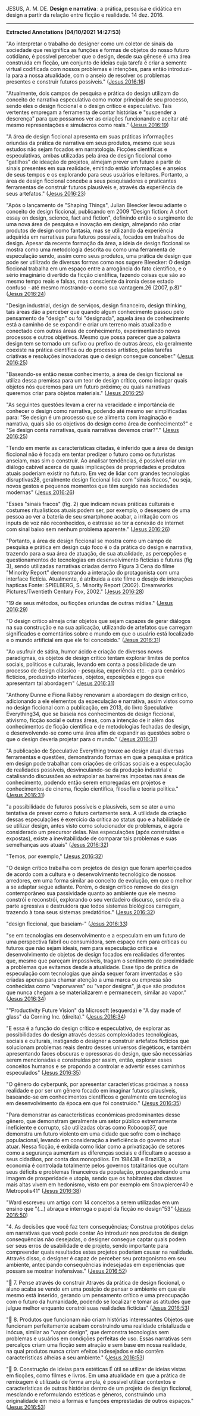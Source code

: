 JESUS, A. M. DE. **Design e narrativa** : a prática, pesquisa e didática em design a partir da relação entre ficção e realidade. 14 dez. 2016.

----
**Extracted Annotations (04/10/2021 14:27:53)**

"Ao interpretar o trabalho do designer como um coletor de sinais da sociedade que resignifica as funções e formas de objetos do nosso futuro cotidiano, é possível perceber que o design, desde sua gênese é uma área construída em ficção, um conjunto de ideias cuja tarefa é criar a semente virtual codificada com nossos problemas e intenções, para então introduzi-la para a nossa atualidade, com o anseio de resolver os problemas presentes e construir futuros possíveis." ([Jesus 2016:16](zotero://open-pdf/groups/4374086/items/VZ7UH2FW?page=16))

"Atualmente, dois campos de pesquisa e prática do design utilizam do conceito de narrativa especulativa como motor principal de seu processo, sendo eles o design ficcional e o design crítico e especulativo. Tais vertentes empregam a ferramenta de contar histórias e "suspender a descrença" para que possamos ver as criações funcionando e aceitar até mesmo representações e simulacros como reais." ([Jesus 2016:19](zotero://open-pdf/groups/4374086/items/VZ7UH2FW?page=19))

"A área de design ficcional apresenta em suas práticas informações oriundas da prática de narrativa em seus produtos, mesmo que seus estudos não sejam focados em narratologia. Ficções científicas e especulativas, ambas utilizadas pela área de design ficcional como "gatilhos" de ideação de projetos, almejam prever um futuro a partir de sinais presentes em sua realidade, emitindo então informações e anseios de seus tempos e os explorando para seus usuários e leitores. Portanto, a área de design ficcional concebe a seus pesquisadores e praticantes ferramentas de construir futuros plausíveis e, através da experiência de seus artefatos." ([Jesus 2016:23](zotero://open-pdf/groups/4374086/items/VZ7UH2FW?page=23))

"Após o lançamento de "Shaping Things", Julian Bleecker levou adiante o conceito de design ficcional, publicando em 2009 "Design fiction: A short essay on design, science, fact and fiction", definindo então o surgimento de uma nova área de pesquisa e inovação em design, almejando não criar produtos de design como fantasia, mas se utilizando da experiência adquirida em narrativas para futuros possíveis, focados em trabalhos de design. Apesar da recente formação da área, a ideia de design ficcional se mostra como uma metodologia descrita ou como uma ferramenta de especulação sendo, assim como seus produtos, uma prática de design que pode ser utilizado de diversas formas como nos sugere Bleecker: O design ficcional trabalha em um espaço entre a arrogância do fato científico, e o sério imaginário divertido da ficção científica, fazendo coisas que são ao mesmo tempo reais e falsas, mas consciente da ironia desse estado confuso - até mesmo mostrando-o como sua vantagem.26 (2007, p.8)" ([Jesus 2016:24](zotero://open-pdf/groups/4374086/items/VZ7UH2FW?page=24))

"Design industrial, design de serviços, design financeiro, design thinking, tais áreas dão a perceber que quando algum conhecimento passou pelo pensamento de "design" ou foi "designada", aquela área de conhecimento está a caminho de se expandir e criar um terreno mais atualizado e conectado com outras áreas de conhecimento, experimentando novos processos e outros objetivos. Mesmo que possa parecer que a palavra design tem se tornado um sufixo ou prefixo de outras áreas, ela geralmente coexiste na prática científica ou do processo artístico, pelas tarefas criativas e resoluções inovadoras que o design consegue conceber." ([Jesus 2016:25](zotero://open-pdf/groups/4374086/items/VZ7UH2FW?page=25))

"Baseando-se então nesse conhecimento, a área de design ficcional se utiliza dessa premissa para um teor de design crítico, como indagar quais objetos nós queremos para um futuro próximo; ou quais narrativas queremos criar para objetos materiais." ([Jesus 2016:25](zotero://open-pdf/groups/4374086/items/VZ7UH2FW?page=25))

"As seguintes questões levam a crer na veracidade e importância de conhecer o design como narrativa, podendo até mesmo ser simplificadas para: "Se design é um processo que se alimenta com imaginação e narrativa, quais são os objetivos do design como área de conhecimento?" e "Se design conta narrativas, quais narrativas devemos criar?"." ([Jesus 2016:25](zotero://open-pdf/groups/4374086/items/VZ7UH2FW?page=25))

"Tendo em mente as características citadas, é inferido que a área de design ficcional não é focada em tentar predizer o futuro como os futuristas anseiam, mas sim o construir. Ao analisar tendências, é possível criar um diálogo cabível acerca de quais implicações de propriedades e produtos atuais poderiam existir no futuro. Em vez de lidar com grandes tecnologias disruptivas28, geralmente design ficcional lida com "sinais fracos," ou seja, novos gestos e pequenos momentos que têm surgido nas sociedades modernas" ([Jesus 2016:26](zotero://open-pdf/groups/4374086/items/VZ7UH2FW?page=26))

"Esses "sinais fracos" (fig. 2) que indicam novas práticas culturais e costumes ritualísticos atuais podem ser, por exemplo, o desespero de uma pessoa ao ver a bateria de seu smartphone acabar, a irritação com os inputs de voz não reconhecidos, o estresse ao ter a conexão de internet com sinal baixo sem nenhum problema aparente." ([Jesus 2016:26](zotero://open-pdf/groups/4374086/items/VZ7UH2FW?page=26))

"Portanto, a área de design ficcional se mostra como um campo de pesquisa e prática em design cujo foco é o da prática do design e narrativa, trazendo para a sua área de atuação, de sua atualidade, as percepções e questionamentos de tecnologias em desenvolvimento fictícias e futuras (fig 3), sendo utilizadas narrativas criadas dentro Figura 3 Cena do filme "Minority Report" demonstrando a interação do protagonista com uma interface fictícia. Atualmente, é atribuida a este filme o desejo de interações hapticas Fonte: SPIELBERG, S. Minority Report (2002). Dreamworks Pictures/Twentieth Century Fox, 2002." ([Jesus 2016:28](zotero://open-pdf/groups/4374086/items/VZ7UH2FW?page=28))

"19 de seus métodos, ou ficções oriundas de outras mídias." ([Jesus 2016:29](zotero://open-pdf/groups/4374086/items/VZ7UH2FW?page=29))

"O design crítico almeja criar objetos que sejam capazes de gerar diálogos na sua construção e na sua aplicação, utilizando de artefatos que carregam significados e comentários sobre o mundo em que o usuário está localizado e o mundo artificial em que ele foi concebido." ([Jesus 2016:31](zotero://open-pdf/groups/4374086/items/VZ7UH2FW?page=31))

"Ao usufruir de sátira, humor ácido e criação de diversos novos paradigmas, os objetos de design crítico tentam explorar limites de pontos sociais, políticos e culturais, levando em conta a possibilidade de um processo de design clássico - pesquisa, experiência etc. - para cenários fictícios, produzindo interfaces, objetos, exposições e jogos que apresentam tal abordagem" ([Jesus 2016:31](zotero://open-pdf/groups/4374086/items/VZ7UH2FW?page=31))

"Anthony Dunne e Fiona Rabby renovaram a abordagem do design crítico, adicionando a ele elementos da especulação e narrativa, assim vistos como no design ficcional com a publicação, em 2013, do livro Speculative Everything34, que se baseia nos conhecimentos de design ficcional, ativismo, ficção social e outras áreas, com a intenção de ir além dos conhecimentos de ficção científica e de metodologias fechadas de design, e desenvolvendo-se como uma área afim de expandir as questões sobre o que o design deveria projetar para o mundo." ([Jesus 2016:31](zotero://open-pdf/groups/4374086/items/VZ7UH2FW?page=31))

"A publicação de Speculative Everything trouxe ao design atual diversas ferramentas e questões, demonstrando formas em que a pesquisa e prática em design pode trabalhar com criações de críticas sociais e a especulação de realidades possíveis, desvinculando-se da produção industrial e catalisando discussões ao extrapolar as barreiras impostas nas áreas de conhecimento, podendo então serem empregadas em projetos e conhecimentos de cinema, ficção científica, filosofia e teoria política." ([Jesus 2016:31](zotero://open-pdf/groups/4374086/items/VZ7UH2FW?page=31))

"a possibilidade de futuros possíveis e plausíveis, sem se ater a uma tentativa de prever como o futuro certamente será. A utilidade da criação dessas especulações é exercício da crítica ao status quo e a habilidade de se utilizar design, antes visto como solucionador de problemas, e agora considerado um precursor delas. Nas especulações (após construídas e expostas), existe a inevitabilidade de comparar tais problemas e suas semelhanças aos atuais" ([Jesus 2016:32](zotero://open-pdf/groups/4374086/items/VZ7UH2FW?page=32))

"Temos, por exemplo," ([Jesus 2016:32](zotero://open-pdf/groups/4374086/items/VZ7UH2FW?page=32))

"O design crítico trabalha com projetos de design que foram aperfeiçoados de acordo com a cultura e o desenvolvimento tecnológico de nossos arredores, em uma forma similar ao conceito de evolução, em que o melhor a se adaptar segue adiante. Porém, o design crítico remove do design contemporâneo sua passividade quanto ao ambiente que ele mesmo constrói e reconstrói, explorando o seu verdadeiro discurso, sendo ela a parte agressiva e destruidora que todos sistemas biológicos carregam, trazendo à tona seus sistemas predatórios." ([Jesus 2016:32](zotero://open-pdf/groups/4374086/items/VZ7UH2FW?page=32))

"design ficcional, que baseiam-" ([Jesus 2016:33](zotero://open-pdf/groups/4374086/items/VZ7UH2FW?page=33))

"se em tecnologias em desenvolvimento e a especulam em um futuro de uma perspectiva fabril ou consumidora, sem espaço nem para críticas ou futuros que não sejam ideais, nem para especulação crítica e desenvolvimento de objetos de design focados em realidades diferentes que, mesmo que pareçam impossíveis, tragam o sentimento de proximidade a problemas que evitamos desde a atualidade. Esse tipo de prática de especulação com tecnologias que ainda sequer foram inventadas e são criadas apenas para chamar atenção a uma marca ou empresa são conhecidas como "vaporwares" ou "vapor designs", já que são produtos que nunca chegam a se materializarem e permanecem, similar ao vapor." ([Jesus 2016:34](zotero://open-pdf/groups/4374086/items/VZ7UH2FW?page=34))

""Productivity Future Vision" da Microsoft (esquerda) e "A day made of glass" da Corning Inc. (direita)." ([Jesus 2016:34](zotero://open-pdf/groups/4374086/items/VZ7UH2FW?page=34))

"E essa é a função do design crítico e especulativo, de explorar as possibilidades do design através dessas complexidades tecnológicas, sociais e culturais, instigando o designer a construir artefatos fictícios que solucionam problemas reais dentro desses universos diegéticos, e também apresentando faces obscuras e opressoras do design, que são necessárias serem mencionadas e construídas por assim, então, explorar esses conceitos humanos e se propondo a controlar e advertir esses caminhos especulados" ([Jesus 2016:35](zotero://open-pdf/groups/4374086/items/VZ7UH2FW?page=35))

"O gênero do cyberpunk, por apresentar características próximas a nossa realidade e por ser um gênero focado em imaginar futuros plausíveis, baseando-se em conhecimentos científicos e geralmente em tecnologias em desenvolvimento da época em que foi construído." ([Jesus 2016:35](zotero://open-pdf/groups/4374086/items/VZ7UH2FW?page=35))

"Para demonstrar as características econômicas predominantes desse gênero, que demonstram geralmente um setor público extremamente ineficiente e corrupto, são utilizadas obras como Robocop37, que demonstra um futuro violento em uma cidade que sofre com o inchaço populacional, levando em consideração a ineficiência do governo atual atuar. Nessa ficção, é exibida como lidar como a privatização de setores como a segurança aumentam as diferenças sociais e dificultam o acesso a seus cidadãos, por conta dos monopólios. Em 198438 e Brazil39, a economia é controlada totalmente pelos governos totalitários que ocultam seus déficits e problemas financeiros da população, propagandeando uma imagem de prosperidade e utopia, sendo que os habitantes das classes mais altas vivem em hedonismo, visto em por exemplo em Snowpiercer40 e Metropolis41" ([Jesus 2016:38](zotero://open-pdf/groups/4374086/items/VZ7UH2FW?page=38))

"Ward escreveu um artigo com 14 conceitos a serem utilizadas em um ensino que "(...) abraça e interroga o papel da ficção no design"53" ([Jesus 2016:50](zotero://open-pdf/groups/4374086/items/VZ7UH2FW?page=50))

"4. As decisões que você faz tem consequências; Construa protótipos delas em narrativas que você pode contar Ao introduzir nos produtos de design consequências não desejadas, o designer consegue captar quais podem ser seus erros de usabilidade e de projeto, sendo importante para compreender quais resultados estes projetos poderiam causar na realidade. Através disso, o designer é capaz de perceber seu protagonismo em seu ambiente, antecipando consequências indesejadas em experiências que possam se mostrar inofensivas." ([Jesus 2016:52](zotero://open-pdf/groups/4374086/items/VZ7UH2FW?page=52))

" 7. Pense através do construir Através da prática de design ficcional, o aluno acaba se vendo em uma posição de pensar o ambiente em que ele mesmo está inserido, gerando um pensamento crítico e uma preocupação com o futuro da humanidade, podendo se localizar e tomar as atitudes que julgue melhor enquanto constrói suas realidades fictícias" ([Jesus 2016:53](zotero://open-pdf/groups/4374086/items/VZ7UH2FW?page=53))

" 8. Produtos que funcionam não criam histórias interessantes Objetos que funcionam perfeitamente acabam construindo uma realidade cristalizada e inócua, similar ao "vapor design", que demonstra tecnologias sem problemas e usuários em condições perfeitas de uso. Essas narrativas sem percalços criam uma ficção sem atração e sem base em nossa realidade, na qual produtos nunca criam efeitos indesejados e não contêm características alheias a seu ambiente." ([Jesus 2016:53](zotero://open-pdf/groups/4374086/items/VZ7UH2FW?page=53))

" 9. Construção de ideias para estéticas É útil se utilizar de ideias vistas em ficções, como filmes e livros. Em uma atualidade em que a prática de remixagem é utilizada de forma ampla, é possível utilizar contextos e características de outras histórias dentro de um projeto de design ficcional, mesclando e reformulando estéticas e gêneros, construindo uma originalidade em meio a formas e funções emprestadas de outros espaços." ([Jesus 2016:53](zotero://open-pdf/groups/4374086/items/VZ7UH2FW?page=53))